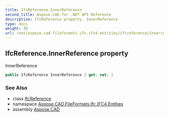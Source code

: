 ```yaml
---
title: IfcReference.InnerReference
second_title: Aspose.CAD for .NET API Reference
description: IfcReference property. InnerReference
type: docs
weight: 30
url: /net/aspose.cad.fileformats.ifc.ifc4.entities/ifcreference/innerreference/
---
```

## IfcReference.InnerReference property

InnerReference

```csharp
public IfcReference InnerReference { get; set; }
```

### See Also

* class [IfcReference](../)
* namespace [Aspose.CAD.FileFormats.Ifc.IFC4.Entities](../../ifcreference/)
* assembly [Aspose.CAD](../../../)


